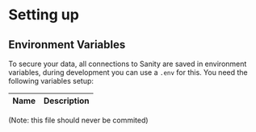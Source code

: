 # Setting up

## Environment Variables

To secure your data, all connections to Sanity are saved in environment variables, during development you can use a `.env` for this. You need the following variables setup:

| Name | Description |
| ---- | ----------- |

(Note: this file should never be commited)
